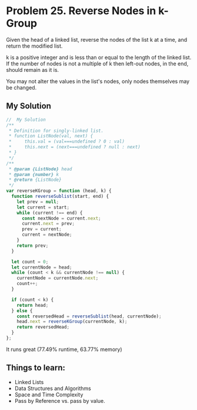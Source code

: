 # Problem 25. Reverse Nodes in k-Group

Given the head of a linked list, reverse the nodes of the list k at a time, and return the modified list.

k is a positive integer and is less than or equal to the length of the linked list. If the number of nodes is not a multiple of k then left-out nodes, in the end, should remain as it is.

You may not alter the values in the list's nodes, only nodes themselves may be changed.

## My Solution

```js
//  My Solution
/**
 * Definition for singly-linked list.
 * function ListNode(val, next) {
 *     this.val = (val===undefined ? 0 : val)
 *     this.next = (next===undefined ? null : next)
 * }
 */
/**
 * @param {ListNode} head
 * @param {number} k
 * @return {ListNode}
 */
var reverseKGroup = function (head, k) {
  function reverseSublist(start, end) {
    let prev = null;
    let current = start;
    while (current !== end) {
      const nextNode = current.next;
      current.next = prev;
      prev = current;
      current = nextNode;
    }
    return prev;
  }

  let count = 0;
  let currentNode = head;
  while (count < k && currentNode !== null) {
    currentNode = currentNode.next;
    count++;
  }

  if (count < k) {
    return head;
  } else {
    const reversedHead = reverseSublist(head, currentNode);
    head.next = reverseKGroup(currentNode, k);
    return reversedHead;
  }
};
```

It runs great (77.49% runtime, 63.77% memory)

## Things to learn:

- Linked Lists
- Data Structures and Algorithms
- Space and Time Complexity
- Pass by Reference vs. pass by value.
